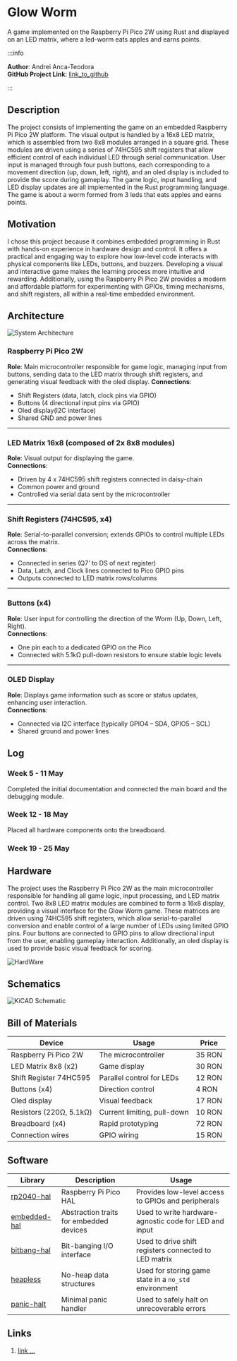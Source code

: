 

# Glow Worm

A game implemented on the Raspberry Pi Pico 2W using Rust and displayed on an LED matrix, where a led-worm eats apples and earns points.

:::info

**Author**: Andrei Anca-Teodora \
**GitHub Project Link**: [link_to_github](https://github.com/UPB-PMRust-Students/proiect-Ancaa8)

:::

## Description

The project consists of implementing the game on an embedded Raspberry Pi Pico 2W platform. The visual output is handled by a 16x8 LED matrix, which is assembled from two 8x8 modules arranged in a square grid. These modules are driven using a series of 74HC595 shift registers that allow efficient control of each individual LED through serial communication. User input is managed through four push buttons, each corresponding to a movement direction (up, down, left, right), and an oled display is included to provide the score during gameplay. The game logic, input handling, and LED display updates are all implemented in the Rust programming language. The game is about a worm formed from 3 leds that eats apples and earns points.

## Motivation

I chose this project because it combines embedded programming in Rust with hands-on experience in hardware design and control. It offers a practical and engaging way to explore how low-level code interacts with physical components like LEDs, buttons, and buzzers. Developing a visual and interactive game makes the learning process more intuitive and rewarding. Additionally, using the Raspberry Pi Pico 2W provides a modern and affordable platform for experimenting with GPIOs, timing mechanisms, and shift registers, all within a real-time embedded environment.


## Architecture

![System Architecture](diagrama.webp)

### Raspberry Pi Pico 2W  
**Role**: Main microcontroller responsible for game logic, managing input from buttons, sending data to the LED matrix through shift registers, and generating visual feedback with the oled display.
**Connections**:  
- Shift Registers (data, latch, clock pins via GPIO)  
- Buttons (4 directional input pins via GPIO)  
- Oled display(I2C interface)
- Shared GND and power lines  

---

### LED Matrix 16x8 (composed of 2x 8x8 modules)  
**Role**: Visual output for displaying the game.  
**Connections**:  
- Driven by 4 x 74HC595 shift registers connected in daisy-chain  
- Common power and ground  
- Controlled via serial data sent by the microcontroller  

---

### Shift Registers (74HC595, x4)  
**Role**: Serial-to-parallel conversion; extends GPIOs to control multiple LEDs across the matrix.  
**Connections**:  
- Connected in series (Q7' to DS of next register)  
- Data, Latch, and Clock lines connected to Pico GPIO pins  
- Outputs connected to LED matrix rows/columns  

---

### Buttons (x4)  
**Role**: User input for controlling the direction of the Worm (Up, Down, Left, Right).  
**Connections**:  
- One pin each to a dedicated GPIO on the Pico  
- Connected with 5.1kΩ pull-down resistors to ensure stable logic levels  

---

### OLED Display  
**Role**: Displays game information such as score or status updates, enhancing user interaction.  
**Connections**:  
- Connected via I2C interface (typically GPIO4 – SDA, GPIO5 – SCL)  
- Shared ground and power lines



## Log

### Week 5 - 11 May  
Completed the initial documentation and connected the main board and the debugging module.

### Week 12 - 18 May  
Placed all hardware components onto the breadboard.

### Week 19 - 25 May


## Hardware


The project uses the Raspberry Pi Pico 2W as the main microcontroller responsible for handling all game logic, input processing, and LED matrix control. Two 8x8 LED matrix modules are combined to form a 16x8 display, providing a visual interface for the Glow Worm game. These matrices are driven using 74HC595 shift registers, which allow serial-to-parallel conversion and enable control of a large number of LEDs using limited GPIO pins. Four buttons are connected to GPIO pins to allow directional input from the user, enabling gameplay interaction. Additionally, an oled display is used to provide basic visual feedback for scoring.

![HardWare](hardware.webp)


## Schematics

![KiCAD Schematic](kicad_schema.svg)



## Bill of Materials

| Device                  | Usage                              | Price     |
|-------------------------|------------------------------------|-----------|
| Raspberry Pi Pico 2W    | The microcontroller                | 35 RON    |
| LED Matrix 8x8 (x2)     | Game display                       | 30 RON    |
| Shift Register 74HC595  | Parallel control for LEDs          | 12 RON    |
| Buttons (x4)            | Direction control                  | 4 RON     |
| Oled display            | Visual feedback                    | 17 RON    |
| Resistors (220Ω, 5.1kΩ) | Current limiting, pull-down        | 10 RON    |
| Breadboard (x4)         | Rapid prototyping                  | 72 RON    |
| Connection wires        | GPIO wiring                        | 15 RON    |

## Software


| Library                                                                 | Description                             | Usage                                                 |
|-------------------------------------------------------------------------|-----------------------------------------|-------------------------------------------------------|
| [rp2040-hal](https://github.com/rp-rs/rp-hal)                          | Raspberry Pi Pico HAL                   | Provides low-level access to GPIOs and peripherals     |
| [embedded-hal](https://github.com/rust-embedded/embedded-hal)          | Abstraction traits for embedded devices | Used to write hardware-agnostic code for LED and input|
| [bitbang-hal](https://github.com/eldruin/bitbang-hal)                  | Bit-banging I/O interface               | Used to drive shift registers connected to LED matrix |
| [heapless](https://crates.io/crates/heapless)                          | No-heap data structures                 | Used for storing game state in a `no_std` environment |
| [panic-halt](https://crates.io/crates/panic-halt)                      | Minimal panic handler                   | Used to safely halt on unrecoverable errors           |


## Links

1. [link ...](https://ocw.cs.pub.ro/courses/pm/prj2023/drtranca/snake)
